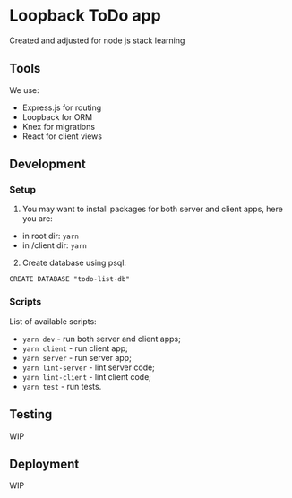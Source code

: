 # Loopback ToDo app

Created and adjusted for node js stack learning

## Tools

We use:

* Express.js for routing
* Loopback for ORM
* Knex for migrations
* React for client views

## Development

### Setup

1) You may want to install packages for both server and client apps, here you are:

* in root dir: `yarn`
* in /client dir: `yarn`

2) Create database using psql:

`CREATE DATABASE "todo-list-db"`

### Scripts

List of available scripts:

* `yarn dev` - run both server and client apps;
* `yarn client` - run client app;
* `yarn server` - run server app;
* `yarn lint-server` - lint server code;
* `yarn lint-client` - lint client code;
* `yarn test` - run tests.

## Testing

WIP

## Deployment

WIP
